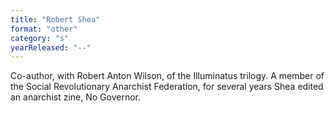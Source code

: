 ```yaml
---
title: "Robert Shea"
format: "other"
category: "s"
yearReleased: "--"
---
```

 Co-author, with Robert Anton Wilson, of the  Illuminatus trilogy. A member of the Social Revolutionary Anarchist  Federation, for several years Shea edited an anarchist zine,  No Governor.
  